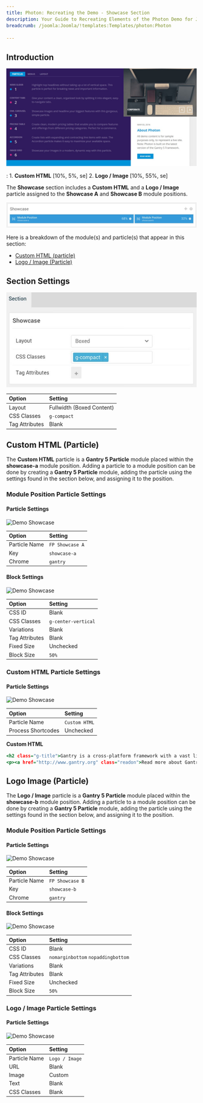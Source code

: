 ```yaml
---
title: Photon: Recreating the Demo - Showcase Section
description: Your Guide to Recreating Elements of the Photon Demo for Joomla
breadcrumb: /joomla:Joomla/!templates:Templates/photon:Photon

---
```


## Introduction

![](assets/demo_5.jpeg)

:   1. **Custom HTML** [10%, 5%, se]
    2. **Logo / Image** [10%, 55%, se]

The **Showcase** section includes a **Custom HTML** and a **Logo / Image** particle assigned to the **Showcase A** and **Showcase B** module positions.

![](assets/home_showcase.jpeg)

Here is a breakdown of the module(s) and particle(s) that appear in this section:

* [Custom HTML (particle)](#custom-html-(particle))
* [Logo / Image (Particle)](#logo-image-(particle))

## Section Settings

![](assets/demo_showcase_settings.jpeg)

| Option           | Setting                   |
| :--------------- | :----------               |
| Layout           | Fullwidth (Boxed Content) |
| CSS Classes      | `g-compact`               |
| Tag Attributes   | Blank                     |

## Custom HTML (Particle)

The **Custom HTML** particle is a **Gantry 5 Particle** module placed within the **showcase-a** module position. Adding a particle to a module position can be done by creating a **Gantry 5 Particle** module, adding the particle using the settings found in the section below, and assigning it to the position.

### Module Position Particle Settings

#### Particle Settings

![Demo Showcase](demo_showcase_1.jpeg)

| Option        | Setting         |
| :-----        | :-----          |
| Particle Name | `FP Showcase A` |
| Key           | `showcase-a`    |
| Chrome        | `gantry`        |

#### Block Settings

![Demo Showcase](demo_showcase_2.jpeg)

| Option         | Setting             |
| :-----         | :-----              |
| CSS ID         | Blank               |
| CSS Classes    | `g-center-vertical` |
| Variations     | Blank               |
| Tag Attributes | Blank               |
| Fixed Size     | Unchecked           |
| Block Size     | `50%`               |

### Custom HTML Particle Settings

#### Particle Settings

![Demo Showcase](demo_showcase_3.jpeg)

| Option             | Setting       |
| :-----             | :-----        |
| Particle Name      | `Custom HTML` |
| Process Shortcodes | Unchecked     |

**Custom HTML**

~~~ .html
<h2 class="g-title">Gantry is a cross-platform framework with a vast library of standardized features and functions, to make powerful, flexible themes.</h2>
<p><a href="http://www.gantry.org" class="readon">Read more about Gantry</a></p>
~~~

## Logo Image (Particle)

The **Logo / Image** particle is a **Gantry 5 Particle** module placed within the **showcase-b** module position. Adding a particle to a module position can be done by creating a **Gantry 5 Particle** module, adding the particle using the settings found in the section below, and assigning it to the position.

### Module Position Particle Settings

#### Particle Settings

![Demo Showcase](demo_showcase_4.jpeg)

| Option        | Setting         |
| :-----        | :-----          |
| Particle Name | `FP Showcase B` |
| Key           | `showcase-b`    |
| Chrome        | `gantry`        |

#### Block Settings

![Demo Showcase](demo_showcase_5.jpeg)

| Option         | Setting                            |
| :-----         | :-----                             |
| CSS ID         | Blank                              |
| CSS Classes    | `nomarginbottom` `nopaddingbottom` |
| Variations     | Blank                              |
| Tag Attributes | Blank                              |
| Fixed Size     | Unchecked                          |
| Block Size     | `50%`                             |

### Logo / Image Particle Settings

#### Particle Settings

![Demo Showcase](demo_showcase_6.jpeg)

| Option        | Setting        |
| :-----        | :-----         |
| Particle Name | `Logo / Image` |
| URL           | Blank          |
| Image         | Custom         |
| Text          | Blank          |
| CSS Classes   | Blank          |
